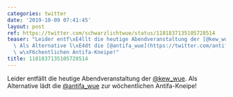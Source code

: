 ```yaml
---
categories: twitter
date: '2019-10-09 07:41:45'
layout: post
ref: https://twitter.com/schwarzlichtwue/status/1181837135105728514
teaser: "Leider entf\xE4llt die heutige Abendveranstaltung der [@kew_wue](https://twitter.com/kew_wue).\
  \ Als Alternative l\xE4dt die [@antifa_wue](https://twitter.com/antifa_wue) zur\
  \ w\xF6chentlichen Antifa-Kneipe!"
title: 1181837135105728514
---
```

Leider entfällt die heutige Abendveranstaltung der [@kew_wue](https://twitter.com/kew_wue). Als Alternative lädt die [@antifa_wue](https://twitter.com/antifa_wue) zur wöchentlichen Antifa-Kneipe!